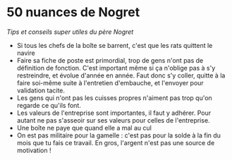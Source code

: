 # 50 nuances de Nogret

_Tips et conseils super utiles du père Nogret_

- Si tous les chefs de la boîte se barrent, c'est que les rats quittent le navire
- Faire sa fiche de poste est primordial, trop de gens n'ont pas de définition de fonction. C'est important même si ça n'oblige pas à s'y restreindre, et évolue d'année en année. Faut donc s'y coller, quitte à la faire soi-même suite à l'entretien d'embauche, et l'envoyer pour validation tacite.
- Les gens qui n'ont pas les cuisses propres n'aiment pas trop qu'on regarde ce qu'ils font.
- Les valeurs de l'entreprise sont importantes, il faut y adhérer. Pour autant ne pas s'asseoir sur ses valeurs pour celles de l'entreprise.
- Une boîte ne paye que quand elle a mal au cul
- On est pas militaire pour la gamelle : c'est pas pour la solde à la fin du mois que tu fais ce travail. En gros, l'argent n'est pas une source de motivation !

